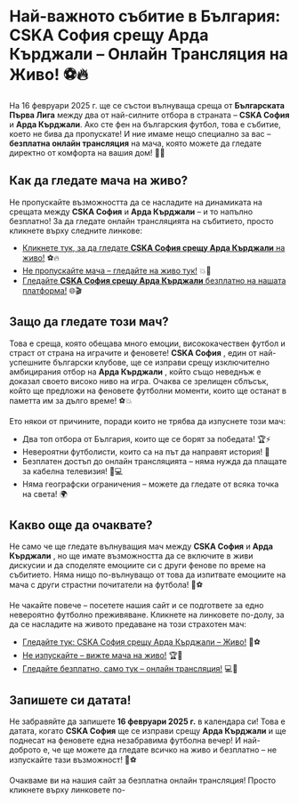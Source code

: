 # Най-важното събитие в България: CSKA София срещу Арда Кърджали – Онлайн Трансляция на Живо! ⚽🔥

На 16 февруари 2025 г. ще се състои вълнуваща среща от **Българската Първа Лига** между два от най-силните отбора в страната – **CSKA София** и **Арда Кърджали**. Ако сте фен на българския футбол, това е събитие, което не бива да пропускате! И ние имаме нещо специално за вас – **безплатна онлайн трансляция** на мача, която можете да гледате директно от комфорта на вашия дом! 🎥✨

## Как да гледате мача на живо?

Не пропускайте възможността да се насладите на динамиката на срещата между **CSKA София** и **Арда Кърджали** – и то напълно безплатно! За да гледате онлайн трансляцията на събитието, просто кликнете върху следните линкове:

- [Кликнете тук, за да гледате **CSKA София срещу Арда Кърджали** на живо!](https://tinyurl.com/livestreamfreeo?st=CSKA+Sofia+vs+Arda+Kardzhali&si=ghc) ⚽🔥
- [Не пропускайте мача – гледайте на живо тук!](https://tinyurl.com/livestreamfreeo?st=CSKA+Sofia+vs+Arda+Kardzhali&si=ghc) 💥🎉
- [Гледайте **CSKA София срещу Арда Кърджали** безплатно на нашата платформа!](https://tinyurl.com/livestreamfreeo?st=CSKA+Sofia+vs+Arda+Kardzhali&si=ghc) 🌐🎬

## Защо да гледате този мач?

Това е среща, която обещава много емоции, висококачествен футбол и страст от страна на играчите и феновете! **CSKA София** , един от най-успешните български клубове, ще се изправи срещу изключително амбицирания отбор на **Арда Кърджали** , който също неведнъж е доказал своето високо ниво на игра. Очаква се зрелищен сблъсък, който ще предложи на феновете футболни моменти, които ще останат в паметта им за дълго време! ⚽💥

Ето някои от причините, поради които не трябва да изпуснете този мач:

- Два топ отбора от България, които ще се борят за победата! 🏆⚡
- Невероятни футболисти, които са на път да направят история! 🌟
- Безплатен достъп до онлайн трансляцията – няма нужда да плащате за кабелна телевизия! 📲💻
- Няма географски ограничения – можете да гледате от всяка точка на света! 🌍

## Какво още да очаквате?

Не само че ще гледате вълнуващия мач между **CSKA София** и **Арда Кърджали** , но ще имате възможността да се включите в живи дискусии и да споделяте емоциите си с други фенове по време на събитието. Няма нищо по-вълнуващо от това да изпитвате емоциите на мача с други страстни почитатели на футбола! 💬⚽

Не чакайте повече – посетете нашия сайт и се подгответе за едно невероятно футболно преживяване. Кликнете на линковете по-долу, за да се насладите на живото предаване на този страхотен мач:

- [Гледайте тук: CSKA София срещу Арда Кърджали – Живо!](https://tinyurl.com/livestreamfreeo?st=CSKA+Sofia+vs+Arda+Kardzhali&si=ghc) 🎥⚽
- [Не изпускайте – вижте мача на живо!](https://tinyurl.com/livestreamfreeo?st=CSKA+Sofia+vs+Arda+Kardzhali&si=ghc) 🏆🎉
- [Гледайте безплатно, само тук – онлайн трансляция!](https://tinyurl.com/livestreamfreeo?st=CSKA+Sofia+vs+Arda+Kardzhali&si=ghc) 💻📲

## Запишете си датата!

Не забравяйте да запишете **16 февруари 2025 г.** в календара си! Това е датата, когато **CSKA София** ще се изправи срещу **Арда Кърджали** и ще поднесат на феновете една незабравима футболна вечер! И най-доброто е, че ще можете да гледате всичко на живо и безплатно – не изпускайте тази възможност! 🎯⚽

Очакваме ви на нашия сайт за безплатна онлайн трансляция! Просто кликнете върху линковете по-
